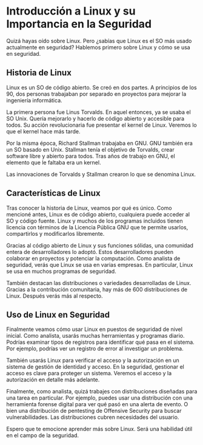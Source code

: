 # Introducción a Linux y su Importancia en la Seguridad

Quizá hayas oído sobre Linux. Pero ¿sabías que Linux es el SO más usado actualmente en seguridad? Hablemos primero sobre Linux y cómo se usa en seguridad.

## Historia de Linux

Linux es un SO de código abierto. Se creó en dos partes. A principios de los 90, dos personas trabajaban por separado en proyectos para mejorar la ingeniería informática.

La primera persona fue Linus Torvalds. En aquel entonces, ya se usaba el SO Unix. Quería mejorarlo y hacerlo de código abierto y accesible para todos. Su acción revolucionaria fue presentar el kernel de Linux. Veremos lo que el kernel hace más tarde.

Por la misma época, Richard Stallman trabajaba en GNU. GNU también era un SO basado en Unix. Stallman tenía el objetivo de Torvalds, crear software libre y abierto para todos. Tras años de trabajo en GNU, el elemento que le faltaba era un kernel.

Las innovaciones de Torvalds y Stallman crearon lo que se denomina Linux.

## Características de Linux

Tras conocer la historia de Linux, veamos por qué es único. Como mencioné antes, Linux es de código abierto, cualquiera puede acceder al SO y código fuente. Linux y muchos de los programas incluidos tienen licencia con términos de la Licencia Pública GNU que te permite usarlos, compartirlos y modificarlos libremente.

Gracias al código abierto de Linux y sus funciones sólidas, una comunidad entera de desarrolladores lo adoptó. Estos desarrolladores pueden colaborar en proyectos y potenciar la computación. Como analista de seguridad, verás que Linux se usa en varias empresas. En particular, Linux se usa en muchos programas de seguridad.

También destacan las distribuciones o variedades desarrolladas de Linux. Gracias a la contribución comunitaria, hay más de 600 distribuciones de Linux. Después verás más al respecto.

## Uso de Linux en Seguridad

Finalmente veamos cómo usar Linux en puestos de seguridad de nivel inicial. Como analista, usarás muchas herramientas y programas diario. Podrías examinar tipos de registros para identificar qué pasa en el sistema. Por ejemplo, podrías ver un registro de error al investigar un problema.

También usarás Linux para verificar el acceso y la autorización en un sistema de gestión de identidad y acceso. En la seguridad, gestionar el acceso es clave para proteger un sistema. Veremos el acceso y la autorización en detalle más adelante.

Finalmente, como analista, quizá trabajes con distribuciones diseñadas para una tarea en particular. Por ejemplo, puedes usar una distribución con una herramienta forense digital para ver qué pasó en una alerta de evento. O bien una distribución de pentesting de Offensive Security para buscar vulnerabilidades. Las distribuciones cubren necesidades del usuario.

Espero que te emocione aprender más sobre Linux. Será una habilidad útil en el campo de la seguridad.
